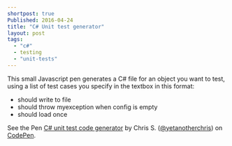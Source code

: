 ```yaml
---
shortpost: true
Published: 2016-04-24
title: "C# Unit test generator"
layout: post
tags: 
  - "c#"
  - testing
  - "unit-tests"
---
```


This small Javascript pen generates a C# file for an object you want to test, using a list of test cases you specify in the textbox in this format:

- should write to file
- should throw myexception when config is empty
- should load once

<p data-height="394" data-theme-id="dark" data-slug-hash="grjQYK" data-default-tab="result" data-user="yetanotherchris" data-embed-version="2" class="codepen">See the Pen <a href="http://codepen.io/yetanotherchris/pen/grjQYK/">C# unit test code generator</a> by Chris S. (<a href="http://codepen.io/yetanotherchris">@yetanotherchris</a>) on <a href="http://codepen.io">CodePen</a>.</p>
<script async src="//assets.codepen.io/assets/embed/ei.js"></script>
